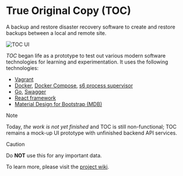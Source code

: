 # True Original Copy (TOC)

A backup and restore disaster recovery software to create and restore backups
between a local and remote site.

![TOC UI](../../wiki/assets/images/05-toc-progress.png)

*TOC* began life as a prototype to test out various modern software technologies 
for learning and experimentation. It uses the following technologies:

- [Vagrant][vagrant]
- [Docker][docker], [Docker Compose][docker-compose], [s6 process supervisor][s6-overlay]
- [Go][golang], [Swagger][swagger]
- [React framework][react]
- [Material Design for Bootstrap (MDB)][mdb]

> [!NOTE]
> Today, *the work is not yet finished* and TOC is still non-functional; TOC 
> remains a mock-up UI prototype with unfinished backend API services.
> 

> [!CAUTION]
> Do **NOT** use this for any important data.
>

To learn more, please visit the [project wiki][wiki].

[vagrant]: https://www.vagrantup.com/
[docker]: https://www.docker.com/community/open-source/
[docker-compose]: https://docs.docker.com/compose/
[s6-overlay]: https://skarnet.org/software/s6/
[golang]: https://go.dev/
[swagger]: https://swagger.io/
[react]: https://react.dev/
[mdb]: https://mdbootstrap.com/
[wiki]: ../../wiki/Home
